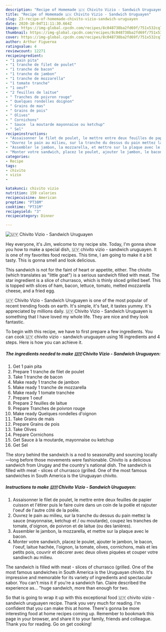 ```yaml
---
description: "Recipe of Homemade 🇺🇾 ️Chivito Vizio - Sandwich Uruguayen"
title: "Recipe of Homemade 🇺🇾 ️Chivito Vizio - Sandwich Uruguayen"
slug: 23-recipe-of-homemade-chivito-vizio-sandwich-uruguayen
date: 2020-10-04T11:11:30.664Z
image: https://img-global.cpcdn.com/recipes/8c048738ba2fd69f/751x532cq70/🇺🇾-️chivito-vizio-sandwich-uruguayen-photo-principale-de-la-recette.jpg
thumbnail: https://img-global.cpcdn.com/recipes/8c048738ba2fd69f/751x532cq70/🇺🇾-️chivito-vizio-sandwich-uruguayen-photo-principale-de-la-recette.jpg
cover: https://img-global.cpcdn.com/recipes/8c048738ba2fd69f/751x532cq70/🇺🇾-️chivito-vizio-sandwich-uruguayen-photo-principale-de-la-recette.jpg
author: Arthur Figueroa
ratingvalue: 4
reviewcount: 12271
recipeingredient:
- "1 pain pita"
- "1 tranche de filet de poulet"
- "1 tranche de bacon"
- "1 tranche de jambon"
- "1 tranche de mozzarella"
- "1 tomate tranche"
- "1 oeuf"
- "2 feuilles de laitue"
- " Tranches de poivron rouge"
- " Quelques rondelles doignon"
- " Grains de mas"
- " Grains de pois"
- " Olives"
- " Cornichons"
- " Sauce  la moutarde mayonnaise ou ketchup"
- " Sel"
recipeinstructions:
- "Assaisonner le filet de poulet, le mettre entre deux feuilles de papier cuisson et l&#39;étirer puis le faire cuire dans un coin de la poêle et rajouter l&#39;oeuf de l&#39;autre côté de la poêle."
- "Ouvrez le pain au milieu, sur la tranche du dessus du pain mettez la sauce (mayonnaise, ketchup et / ou moutarde), coupez les tranches de tomate, d&#39;oignon, de poivron et de laitue (ou des lanières)."
- "Assembler le jambon, la mozzarella, et mettre sur la plaque avec le bacon."
- "Monter votre sandwich, placez le poulet, ajouter le jambon, le bacon, l&#39;oeuf, laitue hachée, l&#39;oignon, la tomate, olives, cornichons, maïs et les petits pois, couvrir et décorer avec deux olives piquées et couper votre sandiwch au milieu."
categories:
- Recipe
tags:
- chivito
- vizio
- 

katakunci: chivito vizio  
nutrition: 159 calories
recipecuisine: American
preptime: "PT38M"
cooktime: "PT31M"
recipeyield: "3"
recipecategory: Dinner

---
```



![🇺🇾 ️Chivito Vizio - Sandwich Uruguayen](https://img-global.cpcdn.com/recipes/8c048738ba2fd69f/751x532cq70/🇺🇾-️chivito-vizio-sandwich-uruguayen-photo-principale-de-la-recette.jpg)

Hey everyone, it's Jim, welcome to my recipe site. Today, I'm gonna show you how to make a special dish, 🇺🇾 ️chivito vizio - sandwich uruguayen. It is one of my favorites food recipes. This time, I am going to make it a bit tasty. This is gonna smell and look delicious.

This sandwich is not for the faint of heart or appetite, either. The chivito (which translates as &#34;little goat&#34;) is a serious sandwich filled with meat. The star ingredient is a slice of churrasco, which is thinly sliced grilled beef. This is topped with slices of ham, bacon, lettuce, tomato, melted mozzarella cheese, and a fried egg.

🇺🇾 ️Chivito Vizio - Sandwich Uruguayen is one of the most popular of recent trending foods on earth. It's simple, it's fast, it tastes yummy. It's appreciated by millions daily. 🇺🇾 ️Chivito Vizio - Sandwich Uruguayen is something that I have loved my whole life. They are nice and they look fantastic.


To begin with this recipe, we have to first prepare a few ingredients. You can cook 🇺🇾 ️chivito vizio - sandwich uruguayen using 16 ingredients and 4 steps. Here is how you can achieve it.

<!--inarticleads1-->

##### The ingredients needed to make 🇺🇾 ️Chivito Vizio - Sandwich Uruguayen:

1. Get 1 pain pita
1. Prepare 1 tranche de filet de poulet
1. Take 1 tranche de bacon
1. Make ready 1 tranche de jambon
1. Make ready 1 tranche de mozzarella
1. Make ready 1 tomate tranchée
1. Prepare 1 oeuf
1. Prepare 2 feuilles de laitue
1. Prepare  Tranches de poivron rouge
1. Make ready  Quelques rondelles d&#39;oignon
1. Take  Grains de maïs
1. Prepare  Grains de pois
1. Take  Olives
1. Prepare  Cornichons
1. Get  Sauce à la moutarde, mayonnaise ou ketchup
1. Get  Sel


The story behind the sandwich is a nod to seasonality and sourcing locally—long before those movements were fashionable. Chivito is a delicious sandwich from Urugay and the country&#39;s national dish. The sandwich is filled with meat - slices of churrasco (grilled. One of the most famous sandwiches in South America is the Uruguayan chivito. 

<!--inarticleads2-->

##### Instructions to make 🇺🇾 ️Chivito Vizio - Sandwich Uruguayen:

1. Assaisonner le filet de poulet, le mettre entre deux feuilles de papier cuisson et l&#39;étirer puis le faire cuire dans un coin de la poêle et rajouter l&#39;oeuf de l&#39;autre côté de la poêle.
1. Ouvrez le pain au milieu, sur la tranche du dessus du pain mettez la sauce (mayonnaise, ketchup et / ou moutarde), coupez les tranches de tomate, d&#39;oignon, de poivron et de laitue (ou des lanières).
1. Assembler le jambon, la mozzarella, et mettre sur la plaque avec le bacon.
1. Monter votre sandwich, placez le poulet, ajouter le jambon, le bacon, l&#39;oeuf, laitue hachée, l&#39;oignon, la tomate, olives, cornichons, maïs et les petits pois, couvrir et décorer avec deux olives piquées et couper votre sandiwch au milieu.


The sandwich is filled with meat - slices of churrasco (grilled. One of the most famous sandwiches in South America is the Uruguayan chivito. It&#39;s impressive and memorable for its variety of ingredients and spectacular sabor. You can&#39;t miss it if you&#39;re a sandwich fan. Claire described the experience as… &#34;huge sandwich, more than enough for two. 

So that is going to wrap it up with this exceptional food 🇺🇾 ️chivito vizio - sandwich uruguayen recipe. Thank you very much for reading. I'm confident that you can make this at home. There's gonna be more interesting food at home recipes coming up. Remember to bookmark this page in your browser, and share it to your family, friends and colleague. Thank you for reading. Go on get cooking!
